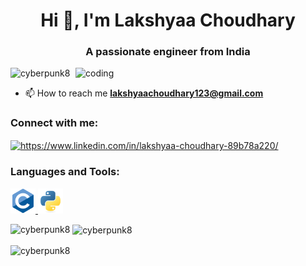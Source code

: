 
 <h1 align="center">Hi 👋, I'm Lakshyaa Choudhary</h1>
<h3 align="center">A passionate engineer from India</h3>
<img align="right" alt="coding" width ="400" src="https://media2.giphy.com/media/6EWyszhJ2kL3ceQuD2/giphy.gif">


<p align="left"> <img src="https://komarev.com/ghpvc/?username=cyberpunk8&label=Profile%20views&color=0e75b6&style=flat" alt="cyberpunk8" /> </p>

- 📫 How to reach me **lakshyaachoudhary123@gmail.com**



<h3 align="left">Connect with me:</h3>
<p align="left">
<a href="https://linkedin.com/in/https://www.linkedin.com/in/lakshyaa-choudhary-89b78a220/" target="blank"><img align="center" src="https://raw.githubusercontent.com/rahuldkjain/github-profile-readme-generator/master/src/images/icons/Social/linked-in-alt.svg" alt="https://www.linkedin.com/in/lakshyaa-choudhary-89b78a220/" height="30" width="40" /></a>
</p>

<h3 align="left">Languages and Tools:</h3>
<p align="left"> <a href="https://www.cprogramming.com/" target="_blank" rel="noreferrer"> <img src="https://raw.githubusercontent.com/devicons/devicon/master/icons/c/c-original.svg" alt="c" width="40" height="40"/> </a> <a href="https://www.python.org" target="_blank" rel="noreferrer"> <img src="https://raw.githubusercontent.com/devicons/devicon/master/icons/python/python-original.svg" alt="python" width="40" height="40"/> </a> </p>

<p><img align="left" src="https://github-readme-stats.vercel.app/api/top-langs?username=cyberpunk8&show_icons=true&locale=en&layout=compact" alt="cyberpunk8" /></p>

<p>&nbsp;<img align="center" src="https://github-readme-stats.vercel.app/api?username=cyberpunk8&show_icons=true&locale=en" alt="cyberpunk8" /></p>

<p><img align="center" src="https://github-readme-streak-stats.herokuapp.com/?user=cyberpunk8&" alt="cyberpunk8" /></p>
